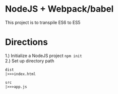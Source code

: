 # NodeJS + Webpack/babel
This project is to transpile ES6 to ES5

# Directions
1.) Initialize a NodeJS project `npm init`  
2.) Set up directory path
```
dist
|>>>index.html

src
|>>>app.js
```